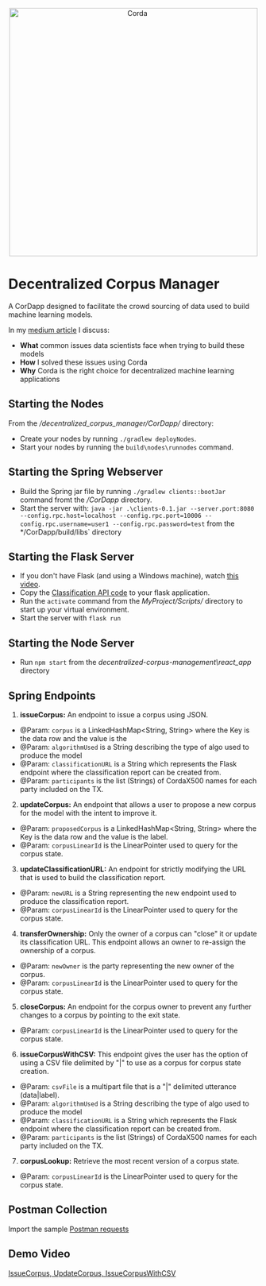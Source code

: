 <p align="center">
  <img src="https://www.corda.net/wp-content/uploads/2016/11/fg005_corda_b.png" alt="Corda" width="500">
</p>

# Decentralized Corpus Manager
A CorDapp designed to facilitate the crowd sourcing of data used to build machine learning models.

In my [medium article](https://medium.com/corda/machine-learning-on-corda-558cadc8ba05) I discuss:
- **What** common issues data scientists face when trying to build these models
- **How** I solved these issues using Corda
- **Why** Corda is the right choice for decentralized machine learning applications

## Starting the Nodes
From the */decentralized_corpus_manager/CorDapp/* directory:
- Create your nodes by running `./gradlew deployNodes`.
- Start your nodes by running the `build\nodes\runnodes` command.

## Starting the Spring Webserver
- Build the Spring jar file by running `./gradlew clients::bootJar` command fromt the */CorDapp* directory.
- Start the server with: `java -jar .\clients-0.1.jar --server.port:8080 --config.rpc.host=localhost --config.rpc.port=10006 --config.rpc.username=user1 --config.rpc.password=test` from the */CorDapp/build/libs` directory

## Starting the Flask Server
- If you don't have Flask (and using a Windows machine), watch [this video](https://www.youtube.com/watch?v=Nvz7wN23-hw).
- Copy the [Classification API code](https://github.com/JonathanScialpi/decentralized_corpus_manager/blob/master/flask/app.py) to your flask application.
- Run the `activate` command from the *MyProject/Scripts/* directory to start up your virtual environment.
- Start the server with `flask run`

## Starting the Node Server
- Run `npm start` from the *decentralized-corpus-management\react_app* directory

## Spring Endpoints
1. **issueCorpus:** An endpoint to issue a corpus using JSON.
  - @Param: `corpus` is a LinkedHashMap<String, String> where the Key is the data row and the value is the
  - @Param: `algorithmUsed` is a String describing the type of algo used to produce the model
  - @Param: `classificationURL` is a String which represents the Flask endpoint where the classification report can be created from.
  - @Param: `participants` is the list (Strings) of CordaX500 names for each party included on the TX.
2. **updateCorpus:** An endpoint that allows a user to propose a new corpus for the model with the intent to improve it.
  - @Param: `proposedCorpus` is a LinkedHashMap<String, String> where the Key is the data row and the value is the label.
  - @Param: `corpusLinearId` is the LinearPointer used to query for the corpus state.
3. **updateClassificationURL:** An endpoint for strictly modifying the URL that is used to build the classification report.
  - @Param: `newURL` is a String representing the new endpoint used to produce the classification report.
  - @Param: `corpusLinearId` is the LinearPointer used to query for the corpus state.
4. **transferOwnership:** Only the owner of a corpus can "close" it or update its classification URL. This endpoint allows an owner to re-assign the ownership of a corpus.
  - @Param: `newOwner` is the party representing the new owner of the corpus.
  - @Param: `corpusLinearId` is the LinearPointer used to query for the corpus state.
5. **closeCorpus:** An endpoint for the corpus owner to prevent any further changes to a corpus by pointing to the exit state.
  - @Param: `corpusLinearId` is the LinearPointer used to query for the corpus state.
6. **issueCorpusWithCSV:** This endpoint gives the user has the option of using a CSV file delimited by "|" to use as a corpus for corpus state creation.
  - @Param: `csvFile` is a multipart file that is a "|" delimited utterance (data|label).
  - @Param: `algorithmUsed` is a String describing the type of algo used to produce the model
  - @Param: `classificationURL` is a String which represents the Flask endpoint where the classification report can be created from.
  - @Param: `participants` is the list (Strings) of CordaX500 names for each party included on the TX.
7. **corpusLookup:** Retrieve the most recent version of a corpus state.
  - @Param: `corpusLinearId` is the LinearPointer used to query for the corpus state.



## Postman Collection
Import the sample [Postman requests](https://github.com/JonathanScialpi/decentralized_corpus_manager/blob/master/postman/Decentralized%20Corpus%20Manager.postman_collection.json)

## Demo Video
[IssueCorpus, UpdateCorpus, IssueCorpusWithCSV](https://youtu.be/JVLjxeZrz5U)

